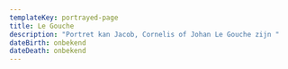 ```yaml
---
templateKey: portrayed-page
title: Le Gouche
description: "Portret kan Jacob, Cornelis of Johan Le Gouche zijn "
dateBirth: onbekend
dateDeath: onbekend
---
```

